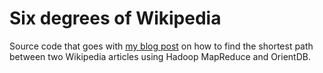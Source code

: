 # Six degrees of Wikipedia

Source code that goes with [my blog post](http://iamjiri.be/technology/6-degrees-of-wikipedia.html) on how to find the shortest path between two Wikipedia articles using Hadoop MapReduce and OrientDB.
